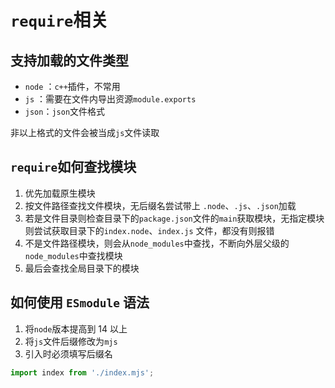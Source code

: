 # `require`相关

## 支持加载的文件类型

- `node` ：`c++`插件，不常用
- `js` ：需要在文件内导出资源`module.exports`
- `json`：`json`文件格式

非以上格式的文件会被当成`js`文件读取

## `require`如何查找模块

1. 优先加载原生模块
2. 按文件路径查找文件模块，无后缀名尝试带上 `.node`、`.js`、`.json`加载
3. 若是文件目录则检查目录下的`package.json`文件的`main`获取模块，无指定模块则尝试获取目录下的`index.node`、`index.js` 文件，都没有则报错
4. 不是文件路径模块，则会从`node_modules`中查找，不断向外层父级的`node_modules`中查找模块
5. 最后会查找全局目录下的模块

## 如何使用 `ESmodule` 语法

1. 将`node`版本提高到 14 以上
2. 将`js`文件后缀修改为`mjs`
3. 引入时必须填写后缀名

```javascript
import index from './index.mjs';
```
